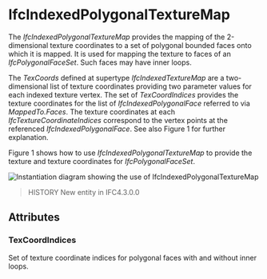 # IfcIndexedPolygonalTextureMap

The _IfcIndexedPolygonalTextureMap_ provides the mapping of the 2-dimensional texture coordinates to a set of polygonal bounded faces onto which it is mapped. It is used for mapping the texture to faces of an _IfcPolygonalFaceSet_. Such faces may have inner loops.

The _TexCoords_ defined at supertype _IfcIndexedTextureMap_ are a two-dimensional list of texture coordinates providing two parameter values for each indexed texture vertex. The set of _TexCoordIndices_ provides the texture coordinates for the list of _IfcIndexedPolygonalFace_ referred to via _MappedTo.Faces_. The texture coordinates at each _IfcTextureCoordinateIndices_ correspond to the vertex points at the referenced _IfcIndexedPolygonalFace_. See also Figure 1 for further explanation.

Figure 1 shows how to use _IfcIndexedPolygonalTextureMap_ to provide the texture and texture coordinates for _IfcPolygonalFaceSet_.

![Instantiation diagram showing the use of _IfcIndexedPolygonalTextureMap_](../../../../figures/ifcindexedpolygonaltexturemap_01.png "Figure 1 &mdash; Use of _IfcIndexedPolygonalTextureMap_")

> HISTORY  New entity in IFC4.3.0.0

## Attributes

### TexCoordIndices
Set of texture coordinate indices for polygonal faces with and without inner loops.